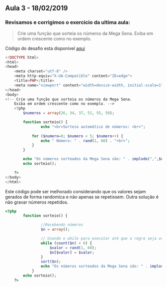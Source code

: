 ## Aula 3 - 18/02/2019

### Revisamos e corrigimos o exercicio da ultima aula: 

> Crie uma função que sorteia os números da Mega Sena. Exiba em ordem crescente como no exemplo.

Código do desafio esta disponível [aqui](https://github.com/yuribreion1/FIAPSistemasParaInternet/blob/master/2TINR/DigitalExperiencePlataform/Aula3-190218/desafio_6.php)

```php
<!DOCTYPE html>
<html>
<head>
    <meta charset="utf-8" />
    <meta http-equiv="X-UA-Compatible" content="IE=edge">
    <title>PHP</title>
    <meta name="viewport" content="width=device-width, initial-scale=1">
</head>
<body>
<!-- Crie uma função que sorteia os números da Mega Sena.
    Exiba em ordem crescente como no exemplo. -->
    <?php 
        $numeros = array(26, 34, 37, 51, 55, 59);

        function sorteio() {
                echo "<br>Sorteio automático de números: <br>";
            
            for ($numero=0; $numero < 5; $numero++) { 
                echo " Número: " . rand(1, 60) . "<br>";
            }
        }

        echo "Os números sorteados da Mega Sena são: " . implode(",",$numeros) . "<br>";
        echo sorteio();

    ?>
</body>
</html>

```

Este código pode ser melhorado considerando que os valores sejam gerados de forma randomica e não apenas se repetissem.
Outra solução é não gravar números repetidos.

```php
<?php 
        function sorteio() {

                //Recebendo números
                $n = array();

                // Usando o while para executar até que a regra seja atendida
                while (count($n) < 6) {
                    $valor = rand(1, 60);
                    $n[$valor] = $valor;
                }
                sort($n);
                echo "Os números sorteados da Mega Sena são: " . implode(",",$n) . "<br>";
            }
        echo sorteio();
    ?>
```